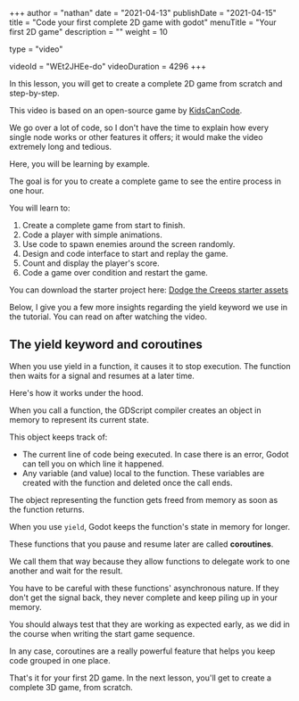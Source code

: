 +++
author = "nathan"
date = "2021-04-13"
publishDate = "2021-04-15"
title = "Code your first complete 2D game with godot"
menuTitle = "Your first 2D game"
description = ""
weight = 10

type = "video"

videoId = "WEt2JHEe-do"
videoDuration = 4296
+++

In this lesson, you will get to create a complete 2D game from scratch and step-by-step.

This video is based on an open-source game by [KidsCanCode](http://kidscancode.org/godot_recipes/).

We go over a lot of code, so I don't have the time to explain how every single node works or other features it offers; it would make the video extremely long and tedious.

Here, you will be learning by example.

The goal is for you to create a complete game to see the entire process in one hour.

You will learn to:

1. Create a complete game from start to finish.
1. Code a player with simple animations.
1. Use code to spawn enemies around the screen randomly.
1. Design and code interface to start and replay the game.
1. Count and display the player's score.
1. Code a game over condition and restart the game.

You can download the starter project here: [Dodge the Creeps starter assets](https://github.com/GDQuest/godot-getting-started-2021/releases/tag/0.3.0)

Below, I give you a few more insights regarding the yield keyword we use in the tutorial. You can read on after watching the video.

## The yield keyword and coroutines

When you use yield in a function, it causes it to stop execution. The function then waits for a signal and resumes at a later time.

Here's how it works under the hood.

When you call a function, the GDScript compiler creates an object in memory to represent its current state.

This object keeps track of:

- The current line of code being executed. In case there is an error, Godot can tell you on which line it happened.
- Any variable (and value) local to the function. These variables are created with the function and deleted once the call ends.

The object representing the function gets freed from memory as soon as the function returns.

When you use `yield`, Godot keeps the function's state in memory for longer.

These functions that you pause and resume later are called **coroutines**.

We call them that way because they allow functions to delegate work to one another and wait for the result.

You have to be careful with these functions' asynchronous nature. If they don't get the signal back, they never complete and keep piling up in your memory.

You should always test that they are working as expected early, as we did in the course when writing the start game sequence.

In any case, coroutines are a really powerful feature that helps you keep code grouped in one place.

That's it for your first 2D game. In the next lesson, you'll get to create a complete 3D game, from scratch.
